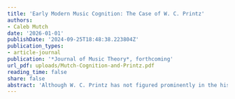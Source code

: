 ```yaml
---
title: 'Early Modern Music Cognition: The Case of W. C. Printz'
authors:
- Caleb Mutch
date: '2026-01-01'
publishDate: '2024-09-25T18:48:38.223804Z'
publication_types:
- article-journal
publication: '*Journal of Music Theory*, forthcoming'
url_pdf: uploads/Mutch-Cognition-and-Printz.pdf
reading_time: false
share: false
abstract: 'Although W. C. Printz has not figured prominently in the history of music theory, this article argues that he deserves a place of great importance in the history of music cognition. Surveying the breadth of Printz’s oeuvre, the article demonstrates the sophistication of his observations about how sounding musical phenomena in the domains of rhythm and pitch can differ from how they “appear” or are “understood.” It concludes by considering Printz’s overlooked, late-career _summa_, in which he adapts Descartes’s ideas on music perception to craft a well-grounded intellectual foundation for his earlier observations.'
---
```

